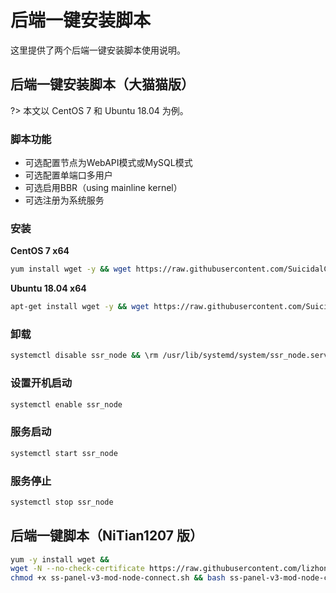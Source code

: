 # 后端一键安装脚本

这里提供了两个后端一键安装脚本使用说明。

## 后端一键安装脚本（大猫猫版）

?> 本文以 CentOS 7 和 Ubuntu 18.04 为例。

### 脚本功能

* 可选配置节点为WebAPI模式或MySQL模式
* 可选配置单端口多用户
* 可选启用BBR（using mainline kernel）
* 可选注册为系统服务

### 安装

**CentOS 7 x64**

```bash
yum install wget -y && wget https://raw.githubusercontent.com/SuicidalCat/Airport-toolkit/master/ssr_node_c7.sh && chmod +x ssr_node_c7.sh && ./ssr_node_c7.sh
```

**Ubuntu 18.04 x64**

```bash
apt-get install wget -y && wget https://raw.githubusercontent.com/SuicidalCat/Airport-toolkit/master/ssr_node_u18.sh && chmod +x ssr_node_u18.sh && ./ssr_node_u18.sh
```

### 卸载

```bash
systemctl disable ssr_node && \rm /usr/lib/systemd/system/ssr_node.service && \rm -rf /soft/shadowsocks
```

### 设置开机启动

```bash
systemctl enable ssr_node
```

### 服务启动

```bash
systemctl start ssr_node
```

### 服务停止

```bash
systemctl stop ssr_node
```

## 后端一键脚本（NiTian1207 版）

```bash
yum -y install wget &&
wget -N --no-check-certificate https://raw.githubusercontent.com/lizhongnian/ss-panel-v3-mod-node-connect/master/ss-panel-v3-mod-node-connect.sh && 
chmod +x ss-panel-v3-mod-node-connect.sh && bash ss-panel-v3-mod-node-connect.sh
```
